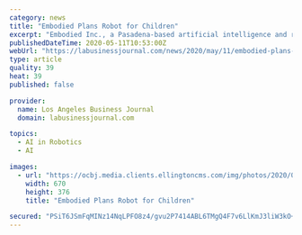 ```yaml
---
category: news
title: "Embodied Plans Robot for Children"
excerpt: "Embodied Inc., a Pasadena-based artificial intelligence and robotics company, has created an animatronic companion that it describes as “a Pixar character coming to life.” The company announced in late April the launch of Moxie,"
publishedDateTime: 2020-05-11T10:53:00Z
webUrl: "https://labusinessjournal.com/news/2020/may/11/embodied-plans-robot-children/"
type: article
quality: 39
heat: 39
published: false

provider:
  name: Los Angeles Business Journal
  domain: labusinessjournal.com

topics:
  - AI in Robotics
  - AI

images:
  - url: "https://ocbj.media.clients.ellingtoncms.com/img/photos/2020/05/07/PG11_TECH_0511_Embodied_Moxie_t670.jpg?b3f6a5d7692ccc373d56e40cf708e3fa67d9af9d"
    width: 670
    height: 376
    title: "Embodied Plans Robot for Children"

secured: "PSiT6JSmFqMINz14NqLPFO8z4/gvu2P7414ABL6TMgQ4F7v6LlKmJ3liW3kO+BRm14hEJSjUZF42uohdFmt/DVPYVrRvpf9t319h70eoaFJPCBnurHD0bPxkJSrCDxIlLSiHkVEDWFb6h3o9Q2uMuj7kA0JfdWENjOaLvurCOpkdU96qR28FgL3lOIrzjq4GFxKdSIVAHNyPQIrAZbz5exAdfl6BGkM0wkxBeeheJpjdJKWTUpyMOvTJvGS5ij3Z7xEdxnUDn6LJ1zdUUPG30K8eyeUeU7dersvct+RJf3B3nVR/dm+WNBTqNTw9ipYmjJ9uL71CWktGPzG9cOpCrUVUIjhL6t230z9DkULzH0GSFKvJ13A9oIkJvXAZXqxbmT4vX87Si30XMntgAkAIc89KDfLLUOSmmul+XiQQV7dVOjul8e2FM8haL7Y5bh1M9hEkKjpz9zg5hgW1bRyO3mZxr+hJobSIm7QiAfrEN1o=;0d3eL7ebqJngiCYCWb/CCA=="
---
```


